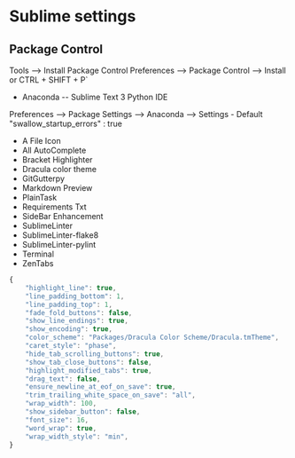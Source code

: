 # Sublime settings

## Package Control
Tools --> Install Package Control 
Preferences --> Package Control --> Install or CTRL + SHIFT + P`
* Anaconda -- Sublime Text 3 Python IDE

 Preferences --> Package Settings --> Anaconda --> Settings - Default
 "swallow_startup_errors" : true

* A File Icon
* All AutoComplete
* Bracket Highlighter
* Dracula color theme
* GitGutterpy
* Markdown Preview
* PlainTask
* Requirements Txt
* SideBar Enhancement
* SublimeLinter
* SublimeLinter-flake8
* SublimeLinter-pylint
* Terminal
* ZenTabs

```javascript
{
    "highlight_line": true,
    "line_padding_bottom": 1,
    "line_padding_top": 1,
    "fade_fold_buttons": false,
    "show_line_endings": true,
    "show_encoding": true,
    "color_scheme": "Packages/Dracula Color Scheme/Dracula.tmTheme",
    "caret_style": "phase",
    "hide_tab_scrolling_buttons": true,
    "show_tab_close_buttons": false,
    "highlight_modified_tabs": true,
    "drag_text": false,
    "ensure_newline_at_eof_on_save": true,
    "trim_trailing_white_space_on_save": "all",
    "wrap_width": 100,
    "show_sidebar_button": false,
    "font_size": 16,
    "word_wrap": true,
    "wrap_width_style": "min",
}
```





